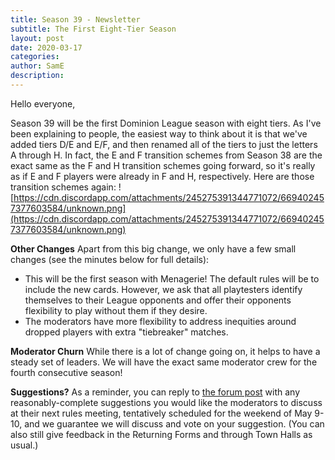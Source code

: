 ```yaml
---
title: Season 39 - Newsletter
subtitle: The First Eight-Tier Season
layout: post
date: 2020-03-17
categories:
author: SamE
description:
---
```


Hello everyone,

Season 39 will be the first Dominion League season with eight tiers. As I've been explaining to people, the easiest way to think about it is that we've added tiers D/E and E/F, and then renamed all of the tiers to just the letters A through H. In fact, the E and F transition schemes from Season 38 are the exact same as the F and H transition schemes going forward, so it's really as if E and F players were already in F and H, respectively. Here are those transition schemes again:
![https://cdn.discordapp.com/attachments/245275391344771072/669402457377603584/unknown.png](https://cdn.discordapp.com/attachments/245275391344771072/669402457377603584/unknown.png)

**Other Changes**
Apart from this big change, we only have a few small changes (see the minutes below for full details):

- This will be the first season with Menagerie! The default rules will be to include the new cards. However, we ask that all playtesters identify themselves to their League opponents and offer their opponents flexibility to play without them if they desire.
- The moderators have more flexibility to address inequities around dropped players with extra "tiebreaker" matches.


**Moderator Churn**
While there is a lot of change going on, it helps to have a steady set of leaders. We will have the exact same moderator crew for the fourth consecutive season!

**Suggestions?**
As a reminder, you can reply to [the forum post](http://forum.dominionstrategy.com/index.php?topic=20176.0) with any reasonably-complete suggestions you would like the moderators to discuss at their next rules meeting, tentatively scheduled for the weekend of May 9-10, and we guarantee we will discuss and vote on your suggestion. (You can also still give feedback in the Returning Forms and through Town Halls as usual.)
